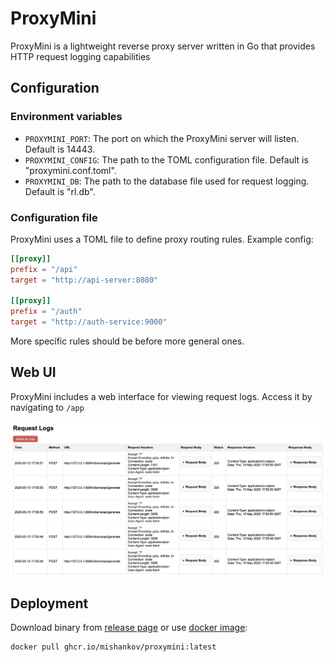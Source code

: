# ProxyMini

ProxyMini is a lightweight reverse proxy server written in Go that provides HTTP request logging capabilities

## Configuration

### Environment variables

- `PROXYMINI_PORT`: The port on which the ProxyMini server will listen. Default is 14443.
- `PROXYMINI_CONFIG`: The path to the TOML configuration file. Default is "proxymini.conf.toml".
- `PROXYMINI_DB`: The path to the database file used for request logging. Default is "rl.db".

### Configuration file

ProxyMini uses a TOML file to define proxy routing rules. Example config:
```toml
[[proxy]]
prefix = "/api"
target = "http://api-server:8080"

[[proxy]]
prefix = "/auth"
target = "http://auth-service:9000"
```

More specific rules should be before more general ones.

## Web UI

ProxyMini includes a web interface for viewing request logs. Access it by navigating to `/app`

![web-ui](docs/images/web.png)

## Deployment

Download binary from [release page](https://github.com/mishankov/proxymini/releases) or use [docker image](https://github.com/mishankov/proxymini/pkgs/container/proxymini):

```shell
docker pull ghcr.io/mishankov/proxymini:latest
```
